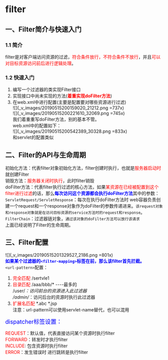 # filter  
## 一、Filter简介与快速入门  
### 1.1 简介  
filter是对客户端访问资源的过滤，<font color=red>符合条件放行，不符合条件不放行</font>，并且<font color=red>可以对目标资源访问前后进行逻辑处理</font>。
### 1.2 快速入门  
1. 编写一个过滤器的类实现Filter接口  
2. 实现接口中尚未实现的方法(<font color=red>**着重实现doFilter方法**</font>)  
3. 在web.xml中进行配置(主要是配置要对哪些资源进行过滤)  
![](_v_images/20190515200159020_21212.png =737x)  
![](_v_images/20190515200221610_32069.png =745x)  
我们着重重写doFilter方法，别的基本不管。  
web.xml中的配置如下：  
![](_v_images/20190515200542389_30328.png =833x)  
和servlet的配置类似  
## 二、Filter的API与生命周期  
初始化方法：代表filter对象初始化方法，filter创建时执行，也就是<font color=red>服务器启动时</font>就创建Filter  
销毁方法：<font color=red>服务器关闭时执行</font>，此时filter销毁  
doFilter方法：代表filter执行过滤的核心方法，如果<font color=red>某资源在已经被配置到这个filter进行过滤</font>的话，那么<font color=blue>**每次访问这个资源都会执行doFilter方法**</font>其中的参数：  
`ServletRequest/ServletResponse`：每次在执行doFilter方法时 web容器负责创建一个request和一个response对象作为doFilter的参数传递进来。`该request对象和response对象就是在访问目标资源的service方法时的request和response`。  
`FilterChain`：过滤器链对象，`通过该对象的doFilter方法可以放行该请求`  
上面已经说明了Filter的生命周期。  
## 三、Filter配置  
![](_v_images/20190515201329527_2186.png =801x)  
<font color=blue>**如果某个过滤器的`<filter-mapping>`标签在前，那么该filter首先拦截。</font>**  
`<url-pattern>`配置：  
1. <font color=red>完全匹配 </font> /sertvle1  
2. <font color=red>目录匹配</font>  /aaa/bbb/* ----最多的  
/user/*：访问前台的资源进入此过滤器  
/admin/*：访问后台的资源时执行此过滤器  
3. <font color=red>扩展名匹配</font>  *.abc  *.jsp  
注意：url-pattern可以使用servlet-name替代，也可以混用  

<font size=4 color=blue>dispatcher标签设置：</font>  

<font color=red>REQUEST</font>：默认值，代表直接访问某个资源时执行filter  
<font color=red>FORWARD</font>：转发时才执行filter  
<font color=red>INCLUDE</font>: 包含资源时执行filter  
<font color=red>ERROR</font>：发生错误时 进行跳转是执行filter  


